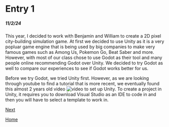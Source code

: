 # Entry 1
##### 11/2/24

This year, I decided to work with Benjamin and William to create a 2D pixel city-building simulation game. At first we decided to use Unity as it is a very popluar game engine that is being used by big companies to make very famous games such as Among Us, Pokemon Go, Beat Saber and more. However, with most of our class chose to use Godot as their tool and many people online recommending Godot over Unity. We decided to try Godot as well to compare our experiences to see if Godot works better for us. 

Before we try Godot, we tried Unity first. However, as we are looking through youtube to find a tutorial that is more recent, we eventually found this almost 2 years old video ![video](https://www.youtube.com/watch?v=XtQMytORBmM) to set up Unity. To create a project in Unity, it requires you to download Visual Studio as an IDE to code in and then you will have to select a template to work in. 

[Next](entry02.md)

[Home](../README.md)
